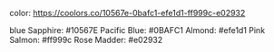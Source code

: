 color: https://coolors.co/10567e-0bafc1-efe1d1-ff999c-e02932

blue Sapphire: #10567E
Pacific Blue: #0BAFC1
Almond: #efe1d1
Pink Salmon: #ff999c
Rose Madder: #e02932
